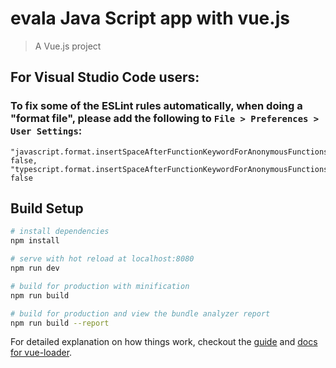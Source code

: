 # evala Java Script app with vue.js

> A Vue.js project

## For Visual Studio Code users:
### To fix some of the ESLint rules automatically, when doing a "format file", please add the following to `File > Preferences > User Settings`:
```
"javascript.format.insertSpaceAfterFunctionKeywordForAnonymousFunctions": false,
"typescript.format.insertSpaceAfterFunctionKeywordForAnonymousFunctions": false
```

## Build Setup

``` bash
# install dependencies
npm install

# serve with hot reload at localhost:8080
npm run dev

# build for production with minification
npm run build

# build for production and view the bundle analyzer report
npm run build --report
```

For detailed explanation on how things work, checkout the [guide](http://vuejs-templates.github.io/webpack/) and [docs for vue-loader](http://vuejs.github.io/vue-loader).
